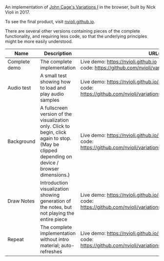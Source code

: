 An implementation of [John Cage's Variations I](https://en.wikipedia.org/wiki/Variations_(Cage)) in the browser, built by Nick Violi in 2017.

To see the final product, visit [nvioli.github.io](https://nvioli.github.io).

There are several other versions containing pieces of the complete functionality, and requiring less code, so that the underlying principles might be more easily understood.

| Name | Description | URLs |
| ---- | ----------- | ---- |
| Complete demo | The complete implementation | Live demo: https://nvioli.github.io <br/> code: https://github.com/nvioli/variations/tree/master/src |
| Audio test | A small test showing how to load and play audio samples | Live demo: https://nvioli.github.io/audiotest.html <br/> code: https://github.com/nvioli/variations/tree/master/src/audiotest |
| Background | A fullscreen version of the visualization only. Click to begin, click again to stop. (May be clipped depending on device / browser dimensions.) | Live demo: https://nvioli.github.io/background.html <br/> code: https://github.com/nvioli/variations/tree/master/src/background/ |
| Draw Notes | Introduction visualization showing generation of the notes, but not playing the entire piece | Live demo: https://nvioli.github.io/drawNotes.html <br/> code: https://github.com/nvioli/variations/tree/master/src/drawNotes/ |
| Repeat | The complete implementation without intro material; auto-refreshes | Live demo: https://nvioli.github.io/repeat.html <br/> code: https://github.com/nvioli/variations/tree/master/src/repeat/ |
